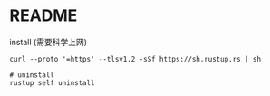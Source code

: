 # README

install (需要科学上网)

```shell
curl --proto '=https' --tlsv1.2 -sSf https://sh.rustup.rs | sh

# uninstall
rustup self uninstall
```
